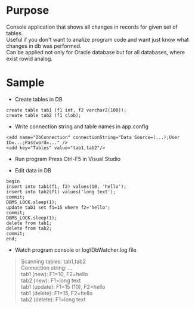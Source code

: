 # Purpose
Console application that shows all changes in records for given set of tables.  
Useful if you don't want to analize program code and want just know what changes in db was performed.  
Can be applied not only for Oracle database but for all databases, where exist rowid analog.  

# Sample
* Create tables in DB
```
create table tab1 (f1 int, f2 varchar2(100));
create table tab2 (f1 clob);
```

* Write connection string and table names in app.config
```
<add name="DbConnection" connectionString="Data Source=(...);User ID=...;Password=..." />
<add key="Tables" value="tab1,tab2"/>
```

* Run program
Press Ctrl-F5 in Visual Studio 

* Edit data in DB
```
begin
insert into tab1(f1, f2) values(10, 'hello');
insert into tab2(f1) values('long text');
commit;
DBMS_LOCK.sleep(1);
update tab1 set f1=15 where f2='hello';
commit;
DBMS_LOCK.sleep(1);
delete from tab1;
delete from tab2;
commit;
end;
```

* Watch program console or log\DbWatcher.log file
> Scanning tables: tab1,tab2   
> Connection string: ...   
> tab1 (new): F1=10, F2=hello   
> tab2 (new): F1=long text   
> tab1 (update): F1=15 (10), F2=hello   
> tab1 (delete): F1=15, F2=hello   
> tab2 (delete): F1=long text    
